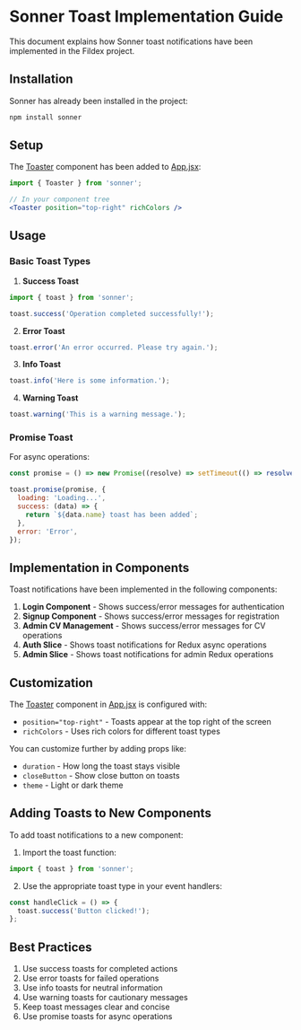 # Sonner Toast Implementation Guide

This document explains how Sonner toast notifications have been implemented in the Fildex project.

## Installation

Sonner has already been installed in the project:
```bash
npm install sonner
```

## Setup

The [Toaster](file:///c:/Work/Fildex/frontend/node_modules/sonner/dist/index.d.ts#L47-L53) component has been added to [App.jsx](file:///c:/Work/Fildex/frontend/src/App.jsx):
```jsx
import { Toaster } from 'sonner';

// In your component tree
<Toaster position="top-right" richColors />
```

## Usage

### Basic Toast Types

1. **Success Toast**
```javascript
import { toast } from 'sonner';

toast.success('Operation completed successfully!');
```

2. **Error Toast**
```javascript
toast.error('An error occurred. Please try again.');
```

3. **Info Toast**
```javascript
toast.info('Here is some information.');
```

4. **Warning Toast**
```javascript
toast.warning('This is a warning message.');
```

### Promise Toast

For async operations:
```javascript
const promise = () => new Promise((resolve) => setTimeout(() => resolve({ name: 'Sonner' }), 2000));

toast.promise(promise, {
  loading: 'Loading...',
  success: (data) => {
    return `${data.name} toast has been added`;
  },
  error: 'Error',
});
```

## Implementation in Components

Toast notifications have been implemented in the following components:

1. **Login Component** - Shows success/error messages for authentication
2. **Signup Component** - Shows success/error messages for registration
3. **Admin CV Management** - Shows success/error messages for CV operations
4. **Auth Slice** - Shows toast notifications for Redux async operations
5. **Admin Slice** - Shows toast notifications for admin Redux operations

## Customization

The [Toaster](file:///c:/Work/Fildex/frontend/node_modules/sonner/dist/index.d.ts#L47-L53) component in [App.jsx](file:///c:/Work/Fildex/frontend/src/App.jsx) is configured with:
- `position="top-right"` - Toasts appear at the top right of the screen
- `richColors` - Uses rich colors for different toast types

You can customize further by adding props like:
- `duration` - How long the toast stays visible
- `closeButton` - Show close button on toasts
- `theme` - Light or dark theme

## Adding Toasts to New Components

To add toast notifications to a new component:

1. Import the toast function:
```javascript
import { toast } from 'sonner';
```

2. Use the appropriate toast type in your event handlers:
```javascript
const handleClick = () => {
  toast.success('Button clicked!');
};
```

## Best Practices

1. Use success toasts for completed actions
2. Use error toasts for failed operations
3. Use info toasts for neutral information
4. Use warning toasts for cautionary messages
5. Keep toast messages clear and concise
6. Use promise toasts for async operations